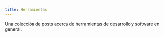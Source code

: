 ```yaml
---
title: Herramientas
---
```


Una colección de posts acerca de herramientas de desarrollo y software en
general.
